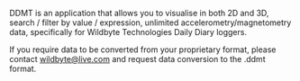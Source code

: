 DDMT is an application that allows you to visualise in both 2D and 3D, search / filter by value / expression, unlimited accelerometry/magnetometry data, specifically for Wildbyte Technologies Daily Diary loggers.

If you require data to be converted from your proprietary format, please contact wildbyte@live.com and request data conversion to the .ddmt format.